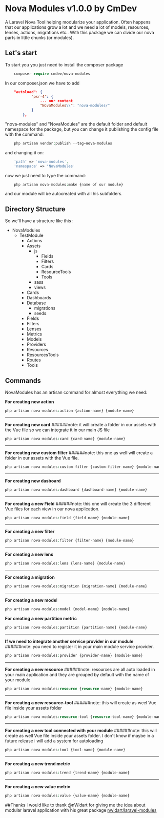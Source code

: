 # Nova Modules v1.0.0 by CmDev
A Laravel Nova Tool helping modularize your application. Often happens that our applications grow a lot and we need a 
lot of models, resources, lenses, actions, migrations etc..
With this package we can divide our nova parts in little chunks (or modules).

## Let's start

To start you you just need to install the composer package
```php
    composer require cmdev/nova-modules
```

In our composer.json we have to add

```json
    "autoload": {
            "psr-4": {
                ... our content
                "NovaModules\\": "nova-modules/"
            }
        },
```

"nova-modules" and "NovaModules" are the default folder and default namespace for the package, but you can change it 
publishing the config file with the command:

```php
    php artisan vendor:publish --tag=nova-modules
```

and changing it on:

```php
    'path' => 'nova-modules',
    'namespace' => 'NovaModules'
```

now we just need to type the command:

```php
    php artisan nova-modules:make {name of our module}
```

and our module will be autocreated with all his subfolders.

## Directory Structure

So we'll have a structure like this :

* NovaModules
  * TestModule
    * Actions
    * Assets
        * js
            * Fields
            * Filters
            * Cards
            * ResourceTools
            * Tools
        * sass
        * views
    * Cards
    * Dashboards
    * Database
        * migrations
        * seeds
    * Fields
    * Filters
    * Lenses
    * Metrics
    * Models
    * Providers
    * Resources
    * ResourcesTools
    * Routes
    * Tools
    
## Commands

NovaModules has an artisan command for almost everything we need:

**For creating new action**
```php
php artisan nova-modules:action {action-name} {module-name}
```
***
**For creating new card**
######note: it will create a folder in our assets with the Vue file so we can integrate it in our main JS file
```php
php artisan nova-modules:card {card-name} {module-name}
```
***
**For creating new custom filter**
######note: this one as well will create a folder in our assets with the Vue file.
```php    
php artisan nova-modules:custom-filter {custom-filter-name} {module-name}
```
***
**For creating new dasboard**
```php
php artisan nova-modules:dashboard {dashboard-name} {module-name}
```
***
**For creating a new Field**
######note: this one will create the 3 different Vue files for each view in our nova application.
```php
php artisan nova-modules:field {field-name} {module-name}
```
***
**For creating a new filter**
```php
php artisan nova-modules:filter {filter-name} {module-name}
```
***
**For creating a new lens**
```php
php artisan nova-modules:lens {lens-name} {module-name}
```
***
**For creating a migration**
```php
php artisan nova-modules:migration {migration-name} {module-name}
```
***
**For creating a new model**
```php    
php artisan nova-modules:model {model-name} {module-name}
```
**For creating a new partition metric**
```php
php artisan nova-modules:partition {partition-name} {module-name}
```
***
**If we need to integrate another service provider in our module**
######note: you need to register it in your main module service provider. 
```php    
php artisan nova-modules:provider {provider-name} {module-name}
```
***
**For creating a new resource**
######note: resources are all auto loaded in your main application and they are grouped by default with the name of your module
```php
php artisan nova-modules:resource {resource-name} {module-name}
```
***
**For creating a new resource-tool**
######note: this will create as weel Vue file inside your assets folder
```php
php artisan nova-modules:resource-tool {resource-tool-name} {module-name}
```
***
**For creating a new tool connected with your module**
######note: this will create as well Vue file inside your assets folder. I don't know if maybe in a future release i will add a system for autoloading
```php
php artisan nova-modules:tool {tool-name} {module-name}
```
***
**For creating a new trend metric**
```php
php artisan nova-modules:trend {trend-name} {module-name}
```
***
**For creating a  new value metric**
```php    
php artisan nova-modules:value {value-name} {module-name}
```

##Thanks
I would like to thank @nWidart for giving me the idea about modular laravel application with his great package
[nwidart/laravel-modules](https://github.com/nWidart/laravel-modules)

